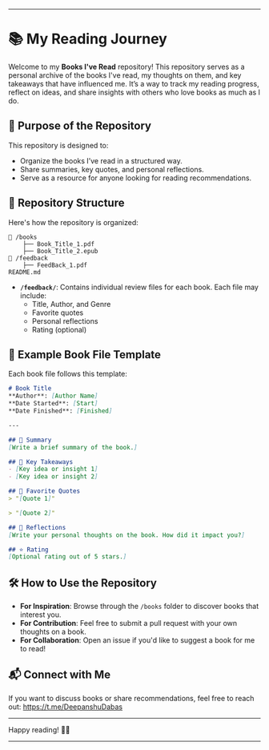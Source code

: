 
---

# 📚 My Reading Journey

Welcome to my **Books I've Read** repository! This repository serves as a personal archive of the books I've read, my thoughts on them, and key takeaways that have influenced me. It’s a way to track my reading progress, reflect on ideas, and share insights with others who love books as much as I do.

## 🚀 Purpose of the Repository

This repository is designed to:
- Organize the books I’ve read in a structured way.
- Share summaries, key quotes, and personal reflections.
- Serve as a resource for anyone looking for reading recommendations.

## 📂 Repository Structure

Here's how the repository is organized:

```
📁 /books
    ├── Book_Title_1.pdf
    ├── Book_Title_2.epub
📁 /feedback
    ├── FeedBack_1.pdf
README.md
```

- **`/feedback/`**: Contains individual review files for each book. Each file may include:
  - Title, Author, and Genre
  - Favorite quotes
  - Personal reflections
  - Rating (optional)

## 📖 Example Book File Template

Each book file follows this template:

```markdown
# Book Title
**Author**: [Author Name]  
**Date Started**: [Start]
**Date Finished**: [Finished]

---

## 🌟 Summary
[Write a brief summary of the book.]

## 📝 Key Takeaways
- [Key idea or insight 1]
- [Key idea or insight 2]

## 💬 Favorite Quotes
> "[Quote 1]"

> "[Quote 2]"

## 💭 Reflections
[Write your personal thoughts on the book. How did it impact you?]

## ⭐ Rating
[Optional rating out of 5 stars.]
```

## 🛠️ How to Use the Repository

- **For Inspiration**: Browse through the `/books` folder to discover books that interest you.
- **For Contribution**: Feel free to submit a pull request with your own thoughts on a book. 
- **For Collaboration**: Open an issue if you'd like to suggest a book for me to read!

## 📬 Connect with Me

If you want to discuss books or share recommendations, feel free to reach out: https://t.me/DeepanshuDabas

---

Happy reading! 📖✨  

--- 

